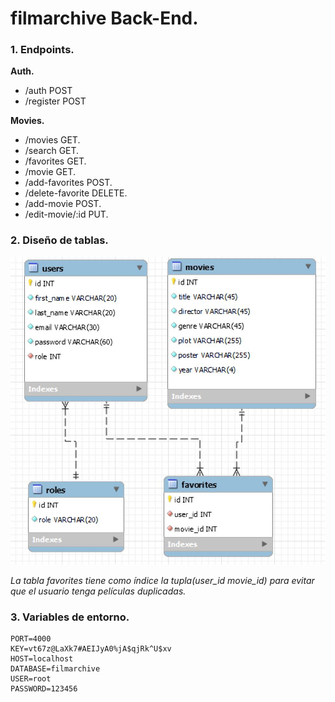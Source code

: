 # filmarchive Back-End.

### 1. Endpoints.

**Auth.**
* /auth POST
* /register POST

**Movies.**

* /movies GET.
* /search GET. 
* /favorites GET.
* /movie GET.
* /add-favorites POST.
* /delete-favorite DELETE.
* /add-movie POST.
* /edit-movie/:id PUT.

### 2. Diseño de tablas.

![Diseño de tablas](img/db.JPG)

*La tabla favorites tiene como índice la tupla(user_id movie_id) para evitar que el usuario tenga películas duplicadas.*

### 3. Variables de entorno.

```
PORT=4000
KEY=vt67z@LaXk7#AEIJyA0%jA$qjRk^U$xv
HOST=localhost
DATABASE=filmarchive
USER=root
PASSWORD=123456
```

